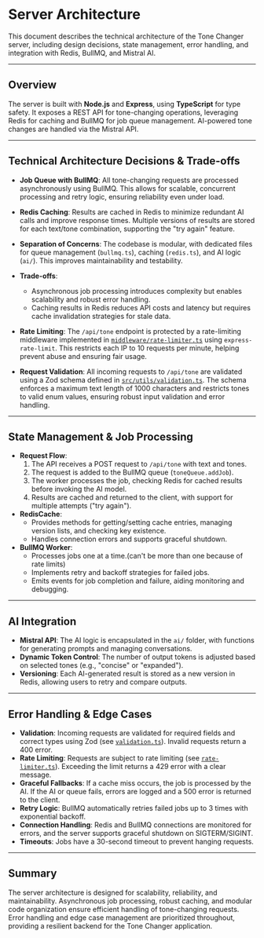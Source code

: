 # Server Architecture

This document describes the technical architecture of the Tone Changer server, including design decisions, state management, error handling, and integration with Redis, BullMQ, and Mistral AI.

---

## Overview

The server is built with **Node.js** and **Express**, using **TypeScript** for type safety. It exposes a REST API for tone-changing operations, leveraging Redis for caching and BullMQ for job queue management. AI-powered tone changes are handled via the Mistral API.

---

## Technical Architecture Decisions & Trade-offs

- **Job Queue with BullMQ**: All tone-changing requests are processed asynchronously using BullMQ. This allows for scalable, concurrent processing and retry logic, ensuring reliability even under load.
- **Redis Caching**: Results are cached in Redis to minimize redundant AI calls and improve response times. Multiple versions of results are stored for each text/tone combination, supporting the "try again" feature.
- **Separation of Concerns**: The codebase is modular, with dedicated files for queue management (`bullmq.ts`), caching (`redis.ts`), and AI logic (`ai/`). This improves maintainability and testability.
- **Trade-offs**:
  - Asynchronous job processing introduces complexity but enables scalability and robust error handling.
  - Caching results in Redis reduces API costs and latency but requires cache invalidation strategies for stale data.
 
- **Rate Limiting**: The `/api/tone` endpoint is protected by a rate-limiting middleware implemented in [`middleware/rate-limiter.ts`](./middleware/rate-limiter.ts) using `express-rate-limit`. This restricts each IP to 10 requests per minute, helping prevent abuse and ensuring fair usage.
- **Request Validation**: All incoming requests to `/api/tone` are validated using a Zod schema defined in [`src/utils/validation.ts`](./src/utils/validation.ts). The schema enforces a maximum text length of 1000 characters and restricts tones to valid enum values, ensuring robust input validation and error handling.

---

## State Management & Job Processing

- **Request Flow**:
  1. The API receives a POST request to `/api/tone` with text and tones.
  2. The request is added to the BullMQ queue (`toneQueue.addJob`).
  3. The worker processes the job, checking Redis for cached results before invoking the AI model.
  4. Results are cached and returned to the client, with support for multiple attempts ("try again").
- **RedisCache**:
  - Provides methods for getting/setting cache entries, managing version lists, and checking key existence.
  - Handles connection errors and supports graceful shutdown.
- **BullMQ Worker**:
  - Processes jobs one at a time.(can't be more than one because of rate limits)
  - Implements retry and backoff strategies for failed jobs.
  - Emits events for job completion and failure, aiding monitoring and debugging.

---

## AI Integration

- **Mistral API**: The AI logic is encapsulated in the `ai/` folder, with functions for generating prompts and managing conversations.
- **Dynamic Token Control**: The number of output tokens is adjusted based on selected tones (e.g., "concise" or "expanded").
- **Versioning**: Each AI-generated result is stored as a new version in Redis, allowing users to retry and compare outputs.

---

## Error Handling & Edge Cases

- **Validation**: Incoming requests are validated for required fields and correct types using Zod (see [`validation.ts`](./src/utils/validation.ts)). Invalid requests return a 400 error.
- **Rate Limiting**: Requests are subject to rate limiting (see [`rate-limiter.ts`](./middleware/rate-limiter.ts)). Exceeding the limit returns a 429 error with a clear message.
- **Graceful Fallbacks**: If a cache miss occurs, the job is processed by the AI. If the AI or queue fails, errors are logged and a 500 error is returned to the client.
- **Retry Logic**: BullMQ automatically retries failed jobs up to 3 times with exponential backoff.
- **Connection Handling**: Redis and BullMQ connections are monitored for errors, and the server supports graceful shutdown on SIGTERM/SIGINT.
- **Timeouts**: Jobs have a 30-second timeout to prevent hanging requests.

---

## Summary

The server architecture is designed for scalability, reliability, and maintainability. Asynchronous job processing, robust caching, and modular code organization ensure efficient handling of tone-changing requests. Error handling and edge case management are prioritized throughout, providing a resilient backend for the Tone Changer application.